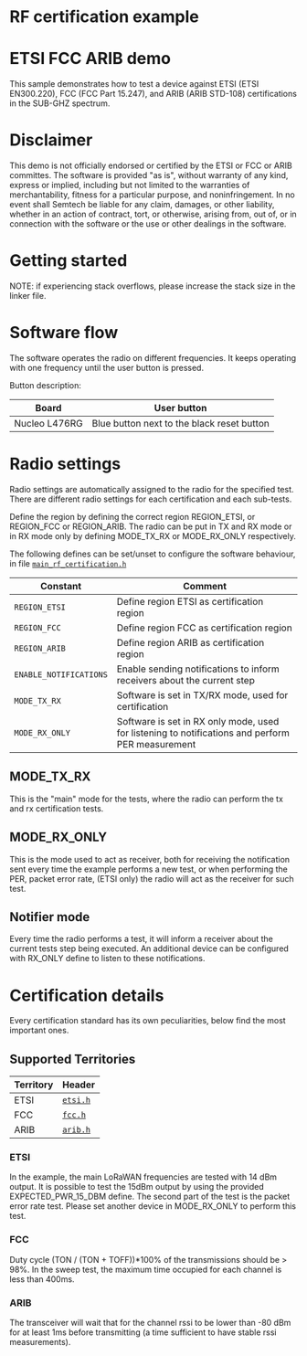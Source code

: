 # RF certification example

# ETSI FCC ARIB demo

This sample demonstrates how to test a device against ETSI (ETSI EN300.220), FCC (FCC Part 15.247), and ARIB (ARIB STD-108) certifications in the SUB-GHZ spectrum.

# Disclaimer
This demo is not officially endorsed or certified by the ETSI or FCC or ARIB committes.
The software is provided "as is", without warranty of any kind, express or implied, including but not limited to the warranties of merchantability, fitness for a particular purpose, and noninfringement. In no event shall Semtech be liable for any claim, damages, or other liability, whether in an action of contract, tort, or otherwise, arising from, out of, or in connection with the software or the use or other dealings in the software.

# Getting started
NOTE: if experiencing stack overflows, please increase the stack size in the linker file.

# Software flow
The software operates the radio on different frequencies. It keeps operating with one frequency until the user button is pressed.

Button description:

| Board                     | User button                                                               |
| ---------------------------- | ---------------------------------------------------------------------- |
| Nucleo L476RG | Blue button next to the black reset button                                   |

# Radio settings
Radio settings are automatically assigned to the radio for the specified test. There are different radio settings for each certification and each sub-tests.

Define the region by defining the correct region REGION_ETSI, or REGION_FCC or REGION_ARIB. The radio can be put in TX and RX mode or in RX mode only by defining MODE_TX_RX or MODE_RX_ONLY respectively.

The following defines can be set/unset to configure the software behaviour, in file [`main_rf_certification.h`](main_rf_certification.h)

| Constant              | Comment                                  |
| --------------------- | ----------------------------------------- |
| `REGION_ETSI` | Define region ETSI as certification region |
| `REGION_FCC` | Define region FCC as certification region |
| `REGION_ARIB` | Define region ARIB as certification region |
| `ENABLE_NOTIFICATIONS` | Enable sending notifications to inform receivers about the current step |
| `MODE_TX_RX` | Software is set in TX/RX mode, used for certification |
| `MODE_RX_ONLY` | Software is set in RX only mode, used for listening to notifications and perform PER measurement |

## MODE_TX_RX
This is the "main" mode for the tests, where the radio can perform the tx and rx certification tests.

## MODE_RX_ONLY
This is the mode used to act as receiver, both for receiving the notification sent every time the example performs a new test, or when performing the PER, packet error rate, (ETSI only) the radio will act as the receiver for such test.

## Notifier mode
Every time the radio performs a test, it will inform a receiver about the current tests step being executed. An additional device can be configured with RX_ONLY define to listen to these notifications.

# Certification details
Every certification standard has its own peculiarities, below find the most important ones.

## Supported Territories
| Territory | Header |
| ---------| --------|
| ETSI | [`etsi.h`](territories/etsi.h)
| FCC | [`fcc.h`](territories/fcc.h)
| ARIB | [`arib.h`](territories/arib.h)

### ETSI
In the example, the main LoRaWAN frequencies are tested with 14 dBm output. It is possible to test the 15dBm output by using the provided EXPECTED_PWR_15_DBM define.
The second part of the test is the packet error rate test. Please set another device in MODE_RX_ONLY to perform this test.

### FCC
Duty cycle (TON / (TON + TOFF))*100% of the transmissions should be > 98%. In the sweep test, the maximum time occupied for each channel is less than 400ms.

### ARIB
The transceiver will wait that for the channel rssi to be lower than -80 dBm for at least 1ms before transmitting (a time sufficient to have stable rssi measurements).